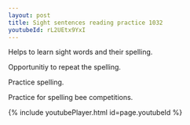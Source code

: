 ```yaml
---
layout: post
title: Sight sentences reading practice 1032
youtubeId: rL2UEtx9YxI
---
```

 
 
Helps to learn sight words and their spelling.

Opportunitiy to repeat the spelling. 

Practice spelling. 
 
Practice for spelling bee competitions. 
 
{% include youtubePlayer.html id=page.youtubeId %}
 
 
